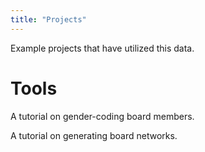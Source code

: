 ```yaml
---
title: "Projects"
---
```




Example projects that have utilized this data. 











# Tools

A tutorial on gender-coding board members.

A tutorial on generating board networks. 

<br>
<br>
<br>
<br>

# <i class="fas fa-hammer fa-pulse"></i>

#  <i class="fas fa-cog fa-spin"> <i class="fas fa-hammer"></i> </i><i class="fas fa-cog fa-spin"> <i class="fas fa-screwdriver"></i> <i class="fas fa-cog fa-spin"> <i class="fas fa-wrench"></i> <i class="fas fa-cog fa-spin">


# <i class="fas fa-hammer fa-spin"></i>


